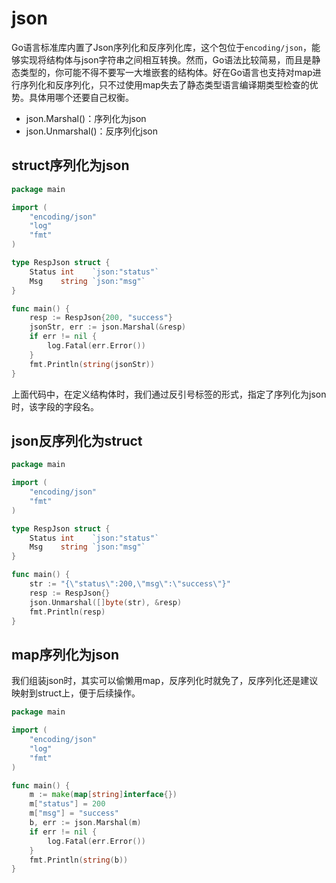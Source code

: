 # json

Go语言标准库内置了Json序列化和反序列化库，这个包位于`encoding/json`，能够实现将结构体与json字符串之间相互转换。然而，Go语法比较简易，而且是静态类型的，你可能不得不要写一大堆嵌套的结构体。好在Go语言也支持对map进行序列化和反序列化，只不过使用map失去了静态类型语言编译期类型检查的优势。具体用哪个还要自己权衡。

* json.Marshal()：序列化为json
* json.Unmarshal()：反序列化json

## struct序列化为json

```go
package main

import (
	"encoding/json"
	"log"
	"fmt"
)

type RespJson struct {
	Status int    `json:"status"`
	Msg    string `json:"msg"`
}

func main() {
	resp := RespJson{200, "success"}
	jsonStr, err := json.Marshal(&resp)
	if err != nil {
		log.Fatal(err.Error())
	}
	fmt.Println(string(jsonStr))
}
```

上面代码中，在定义结构体时，我们通过反引号标签的形式，指定了序列化为json时，该字段的字段名。

## json反序列化为struct

```go
package main

import (
	"encoding/json"
	"fmt"
)

type RespJson struct {
	Status int    `json:"status"`
	Msg    string `json:"msg"`
}

func main() {
	str := "{\"status\":200,\"msg\":\"success\"}"
	resp := RespJson{}
	json.Unmarshal([]byte(str), &resp)
	fmt.Println(resp)
}
```

## map序列化为json

我们组装json时，其实可以偷懒用map，反序列化时就免了，反序列化还是建议映射到struct上，便于后续操作。

```go
package main

import (
	"encoding/json"
	"log"
	"fmt"
)

func main() {
	m := make(map[string]interface{})
	m["status"] = 200
	m["msg"] = "success"
	b, err := json.Marshal(m)
	if err != nil {
		log.Fatal(err.Error())
	}
	fmt.Println(string(b))
}
```
